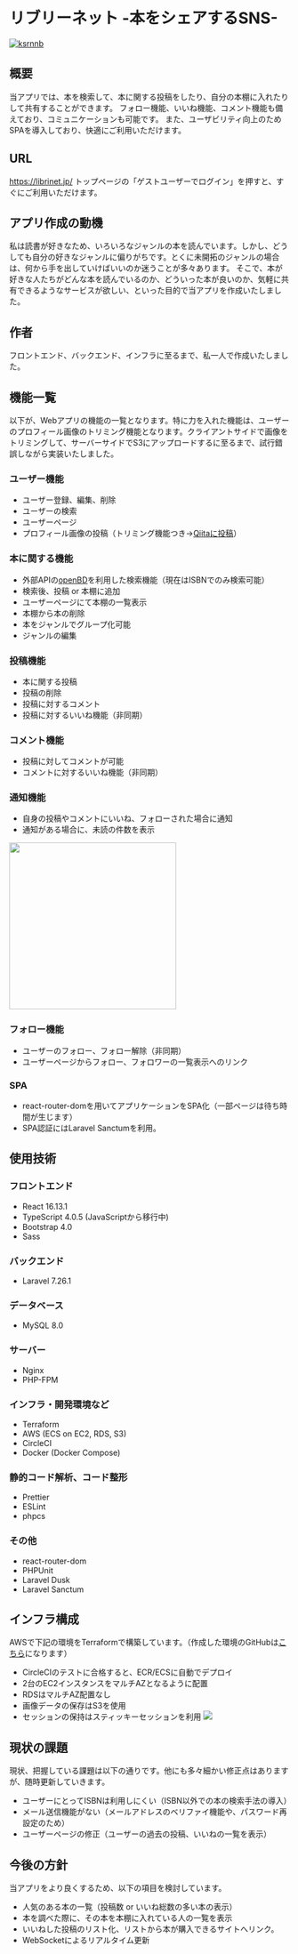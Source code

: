 # リブリーネット -本をシェアするSNS-
[![ksrnnb](https://circleci.com/gh/ksrnnb/librinet.svg?style=svg)](https://app.circleci.com/pipelines/github/ksrnnb)

## 概要
当アプリでは、本を検索して、本に関する投稿をしたり、自分の本棚に入れたりして共有することができます。
フォロー機能、いいね機能、コメント機能も備えており、コミュニケーションも可能です。
また、ユーザビリティ向上のためSPAを導入しており、快適にご利用いただけます。

## URL
https://librinet.jp/
トップページの「ゲストユーザーでログイン」を押すと、すぐにご利用いただけます。

## アプリ作成の動機
私は読書が好きなため、いろいろなジャンルの本を読んでいます。しかし、どうしても自分の好きなジャンルに偏りがちです。とくに未開拓のジャンルの場合は、何から手を出していけばいいのか迷うことが多々あります。
そこで、本が好きな人たちがどんな本を読んでいるのか、どういった本が良いのか、気軽に共有できるようなサービスが欲しい、といった目的で当アプリを作成いたしました。

## 作者
フロントエンド、バックエンド、インフラに至るまで、私一人で作成いたしました。

## 機能一覧
以下が、Webアプリの機能の一覧となります。特に力を入れた機能は、ユーザーのプロフィール画像のトリミング機能となります。クライアントサイドで画像をトリミングして、サーバーサイドでS3にアップロードするに至るまで、試行錯誤しながら実装いたしました。

### ユーザー機能
- ユーザー登録、編集、削除
- ユーザーの検索
- ユーザーページ
- プロフィール画像の投稿（トリミング機能つき→[Qiitaに投稿](https://qiita.com/ksrnnb/items/81d34faf4abc47ea4182)）

### 本に関する機能
- 外部APIの[openBD](https://openbd.jp/)を利用した検索機能（現在はISBNでのみ検索可能）
- 検索後、投稿 or 本棚に追加
- ユーザーページにて本棚の一覧表示
- 本棚から本の削除
- 本をジャンルでグループ化可能
- ジャンルの編集

### 投稿機能
- 本に関する投稿
- 投稿の削除
- 投稿に対するコメント
- 投稿に対するいいね機能（非同期）

### コメント機能
- 投稿に対してコメントが可能
- コメントに対するいいね機能（非同期）

### 通知機能
- 自身の投稿やコメントにいいね、フォローされた場合に通知
- 通知がある場合に、未読の件数を表示

<img src="https://i.imgur.com/soFP217.png" width="300">

### フォロー機能
- ユーザーのフォロー、フォロー解除（非同期）
- ユーザーページからフォロー、フォロワーの一覧表示へのリンク

### SPA
- react-router-domを用いてアプリケーションをSPA化（一部ページは待ち時間が生じます）
- SPA認証にはLaravel Sanctumを利用。

## 使用技術
### フロントエンド
- React 16.13.1
- TypeScript 4.0.5 (JavaScriptから移行中)
- Bootstrap 4.0
- Sass

### バックエンド
- Laravel 7.26.1

### データベース
- MySQL 8.0

### サーバー
- Nginx
- PHP-FPM

### インフラ・開発環境など
- Terraform
- AWS (ECS on EC2, RDS, S3)
- CircleCI
- Docker (Docker Compose)

### 静的コード解析、コード整形
- Prettier
- ESLint
- phpcs

### その他
- react-router-dom
- PHPUnit
- Laravel Dusk
- Laravel Sanctum

## インフラ構成
AWSで下記の環境をTerraformで構築しています。（作成した環境のGitHubは[こちら](https://github.com/ksrnnb/terraform-environment)になります）
- CircleCIのテストに合格すると、ECR/ECSに自動でデプロイ
- 2台のEC2インスタンスをマルチAZとなるように配置
- RDSはマルチAZ配置なし
- 画像データの保存はS3を使用
- セッションの保持はスティッキーセッションを利用
![](https://i.imgur.com/sbazFld.jpg)

## 現状の課題
現状、把握している課題は以下の通りです。他にも多々細かい修正点はありますが、随時更新していきます。
- ユーザーにとってISBNは利用しにくい（ISBN以外での本の検索手法の導入）
- メール送信機能がない（メールアドレスのベリファイ機能や、パスワード再設定のため）
- ユーザーページの修正（ユーザーの過去の投稿、いいねの一覧を表示）

## 今後の方針
当アプリをより良くするため、以下の項目を検討しています。
- 人気のある本の一覧（投稿数 or いいね総数の多い本の表示）
- 本を調べた際に、その本を本棚に入れている人の一覧を表示
- いいねした投稿のリスト化、リストから本が購入できるサイトへリンク。
- WebSocketによるリアルタイム更新